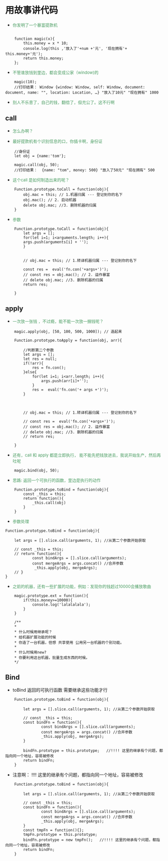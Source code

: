 # 用故事讲代码


- <font size=2 color=#499C61>你发明了一个暴富提款机</font>

```

    function magic(x){
        this.money = x * 10;
        console.log(this ,'放入了'+num +'元', '现在拥有'+ this.money+'元');
        return this.money;
    };

```

- <font size=2 color=#499C61>不管谁放钱到里边，都会变成公家（window)的</font>
``` 
    magic(10);
    //打印结果： Window {window: Window, self: Window, document: document, name: "", location: Location, …} "放入了10元" "现在拥有" 1000
```

- <font size=2 color=#499C61>别人不乐意了，自己的钱，翻倍了，但充公了。这不行啊</font>



## call

-  <font size=2 color=#499C61> 怎么办啊？</font>

-  <font size=2 color=#499C61>最好提款机有个识别信息的口，你插卡啊，身份证</font>
```
    //身份证
    let obj = {name:'tom'};
``` 
```
    magic.call(obj, 50);
    //打印结果：  {name: "tom", money: 500} "放入了50元" "现在拥有" 500
```

- <font size=2 color=#499C61>这个call 是如何制造出来的呢？</font>
```
    Function.prototype.toCall = function(obj){
        obj.mac = this; // 1.机器归属 --- 登记到你的名下
        obj.mac(); // 2. 启动机器
        delete obj.mac; //3. 删除机器的归属
    }
```
- <font size=2 color=#499C61>参数</font>
```
    Function.prototype.toCall = function(obj){
        let args = [];
        for(let i=1; i<arguments.length; i++){
        args.push(arguments[i] + '');
        }


        // obj.mac = this; // 1.转译机器归属 --- 登记到你的名下
        
        const res =  eval('fn.con('+args+')');
        // const res = obj.mac(); // 2. 运作暴富
        // delete obj.mac; //3. 删除机器的归属
        return res;

    }
```
## apply
-  <font size=2 color=#499C61>一次放一张钱 ，不过瘾，能不能一次放一捆钱呢？</font>
```
    magic.apply(obj, [50, 100, 500, 1000]); // 造起来
```
```
    Function.prototype.toApply = function(obj, arr){

        //判断第二个参数
        let args = [];
        let res = null;
        if(!arr){
            res = fn.con();
        }else{
            for(let i=1; i<arr.length; i++){
                args.push(arr[i]+'');
            }
            res =  eval('fn.con('+ args +')');
        }

        

        // obj.mac = this; // 1.转译机器归属 --- 登记到你的名下
        
        // const res =  eval('fn.con('+args+')');
        // const res = obj.mac(); // 2. 运作暴富
        // delete obj.mac; //3. 删除机器的归属
        // return res;

    }
```
-  <font size=2 color=#499C61>还有，call 和 apply 都是立即执行， 能不能先把钱放进去，我说开始生产，然后再吐呢</font>
```
    magic.bind(obj, 50);
```

- <font size=2 color=#499C61>思路: 返回一个可执行的函数，里边是执行的动作</font>
```
    Function.prototype.toBind = function(obj){
        const _this = this;
        return function(){
            _this.call(obj)
        }
    }
```

- <font size=2 color=#499C61>参数处理</font>
```
Function.prototype.toBind = function(obj){

    let args = [].slice.call(arguments, 1); //从第二个参数开始获取

    // const _this = this;
    // return function(){
            const bindArgs = [].slice.call(arguments);
            const mergeArgs = args.concat() //合并参数
             _this.apply(obj, mergeArgs);
    // }
}
```

- <font size=2 color=#499C61>之前的机器，还有一些扩展的功能，例如：发现你的钱超过10000会播放歌曲</font>
```
    magic.prototype.ext = function(){
        if(this.money>=10000){
            console.log('lalalalala');
        }
    }
```

```
    /**
    * 
    * 什么时候用继承呢？
    * 给机器扩展功能的时候
    * 你造了一台机器，但想 共享使用 公用另一台机器的个别功能。
    * 
    * 什么时候用new?
    * 你要利用这台机器，批量生成东西的时候。
    */
```




## Bind

- toBind 返回的可执行函数 需要继承这些功能才行
```
    Function.prototype.toBind = function(obj){

        let args = [].slice.call(arguments, 1); //从第二个参数开始获取

        // const _this = this;
        const bindFn = function(){
                const bindArgs = [].slice.call(arguments);
                const mergeArgs = args.concat() //合并参数
                _this.apply(obj, mergeArgs);
        }

        bindFn.prototype = this.prototype;   //!!!! 这里的继承有个问题，都指向同一个地址，容易被修改
        return bindFn;
    }
```

- 注意啊： !!!! 这里的继承有个问题，都指向同一个地址，容易被修改
```
    Function.prototype.toBind = function(obj){

        let args = [].slice.call(arguments, 1); //从第二个参数开始获取

        // const _this = this;
        const bindFn = function(){
                const bindArgs = [].slice.call(arguments);
                const mergeArgs = args.concat() //合并参数
                _this.apply(obj, mergeArgs);
        }
        const tmpFn = function(){};
        tmpFn.prototype = this.prototype;
        bindFn.prototype = new tmpFn();   //!!!! 这里的继承有个问题，都指向同一个地址，容易被修改
        return bindFn;
    }
```